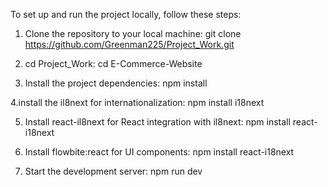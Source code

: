 To set up and run the project locally, follow these steps:
1. Clone the repository to your local machine:
   git clone https://github.com/Greenman225/Project_Work.git

2. cd Project_Work:
   cd E-Commerce-Website

3. Install the project dependencies:
   npm install

4.install the il8next for internationalization:
  npm install i18next

5. Install react-il8next for React integration with il8next:
   npm install react-i18next

6. Install flowbite:react for UI components:
    npm install react-i18next

7. Start the development server:
   npm run dev
 
  
